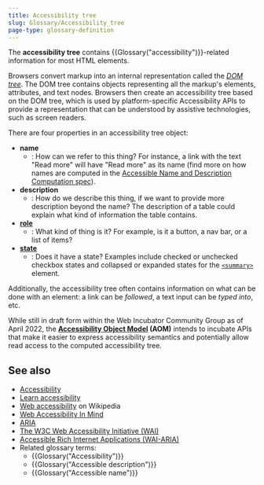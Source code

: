 ```yaml
---
title: Accessibility tree
slug: Glossary/Accessibility_tree
page-type: glossary-definition
---
```




The **accessibility tree** contains {{Glossary("accessibility")}}-related information for most HTML elements.

Browsers convert markup into an internal representation called the _[DOM tree](/content/Web/API/Document_Object_Model/Using_the_Document_Object_Model)_. The DOM tree contains objects representing all the markup's elements, attributes, and text nodes. Browsers then create an accessibility tree based on the DOM tree, which is used by platform-specific Accessibility APIs to provide a representation that can be understood by assistive technologies, such as screen readers.

There are four properties in an accessibility tree object:

- **name**
  - : How can we refer to this thing? For instance, a link with the text "Read more" will have "Read more" as its name (find more on how names are computed in the [Accessible Name and Description Computation spec](https://www.w3.org/TR/accname-1.1/)).
- **description**
  - : How do we describe this thing, if we want to provide more description beyond the name? The description of a table could explain what kind of information the table contains.
- [**role**](/content/Web/Accessibility/ARIA/Roles)
  - : What kind of thing is it? For example, is it a button, a nav bar, or a list of items?
- [**state**](/content/Web/Accessibility/ARIA/Attributes)
  - : Does it have a state? Examples include checked or unchecked checkbox states and collapsed or expanded states for the [`<summary>`](/content/Web/HTML/Element/summary) element.

Additionally, the accessibility tree often contains information on what can be done with an element: a link can be _followed_, a text input can be _typed into_, etc.

While still in draft form within the Web Incubator Community Group as of April 2022, the **[Accessibility Object Model](https://wicg.github.io/aom/explainer.html) (AOM)** intends to incubate APIs that make it easier to express accessibility semantics and potentially allow read access to the computed accessibility tree.

## See also

- [Accessibility](/content/Web/Accessibility)
- [Learn accessibility](/content/Learn/Accessibility)
- [Web accessibility](https://en.wikipedia.org/wiki/Web_accessibility) on Wikipedia
- [Web Accessibility In Mind](https://webaim.org/)
- [ARIA](/content/Web/Accessibility/ARIA)
- [The W3C Web Accessibility Initiative (WAI)](https://www.w3.org/WAI/)
- [Accessible Rich Internet Applications (WAI-ARIA)](https://w3c.github.io/aria/)
- Related glossary terms:
  - {{Glossary("Accessibility")}}
  - {{Glossary("Accessible description")}}
  - {{Glossary("Accessible name")}}
  
